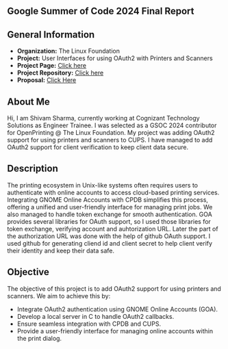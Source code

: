 ## Google Summer of Code 2024 Final Report

## General Information

- **Organization:** The Linux Foundation <br/>
- **Project:** User Interfaces for using OAuth2 with Printers and Scanners <br/>
- **Project Page:** [Click here](https://wiki.linuxfoundation.org/gsoc/google-summer-code-2024-openprinting-projects) <br/>
- **Project Repository:** [Click here]() <br/>
- **Proposal:** [Click Here]() <br/>

## About Me

Hi, I am Shivam Sharma, currently working at Cognizant Technology Solutions as Engineer Trainee. I was selected as a GSOC 2024 contributor for OpenPrinting @ The Linux Foundation. My project was adding OAuth2 support for using printers and scanners to CUPS. I have managed to add OAuth2 support for client verification to keep client data secure.

## Description

The printing ecosystem in Unix-like systems often requires users to authenticate with online accounts to access cloud-based printing services. Integrating GNOME Online Accounts with CPDB simplifies this process, offering a unified and user-friendly interface for managing print jobs. We also managed to handle token exchange for smooth authentication. GOA provides several libraries for OAuth support, so I used those libraries for token exchange, verifying account and auhtorization URL. Later the part of the authorization URL was done with the help of github OAuth support. I used github for generating cliend id and client secret to help client verify their identity and keep their data safe.

## Objective

The objective of this project is to add OAuth2 support for using printers and scanners. We aim to achieve this by:

- Integrate OAuth2 authentication using GNOME Online Accounts (GOA).
- Develop a local server in C to handle OAuth2 callbacks.
- Ensure seamless integration with CPDB and CUPS.
- Provide a user-friendly interface for managing online accounts within the print dialog.

